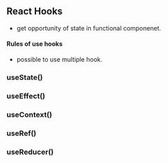 ## React Hooks
- get opportunity of state in functional componenet.

#### Rules of use hooks
- possible to use multiple hook.

### useState()
### useEffect()
### useContext()
### useRef()
### useReducer()